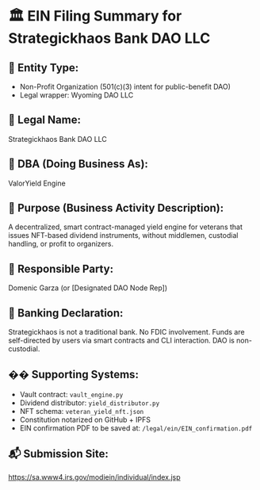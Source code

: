 # 🏛 EIN Filing Summary for Strategickhaos Bank DAO LLC

## 📌 Entity Type:
- Non-Profit Organization (501(c)(3) intent for public-benefit DAO)
- Legal wrapper: Wyoming DAO LLC

## 📄 Legal Name:
Strategickhaos Bank DAO LLC

## 🔀 DBA (Doing Business As):
ValorYield Engine

## 🧠 Purpose (Business Activity Description):
A decentralized, smart contract-managed yield engine for veterans that issues NFT-based dividend instruments, without middlemen, custodial handling, or profit to organizers.

## 👤 Responsible Party:
Domenic Garza (or [Designated DAO Node Rep])

## 🏦 Banking Declaration:
Strategickhaos is not a traditional bank. No FDIC involvement.
Funds are self-directed by users via smart contracts and CLI interaction. DAO is non-custodial.

## �� Supporting Systems:
- Vault contract: `vault_engine.py`
- Dividend distributor: `yield_distributor.py`
- NFT schema: `veteran_yield_nft.json`
- Constitution notarized on GitHub + IPFS
- EIN confirmation PDF to be saved at: `/legal/ein/EIN_confirmation.pdf`

## 📬 Submission Site:
https://sa.www4.irs.gov/modiein/individual/index.jsp

